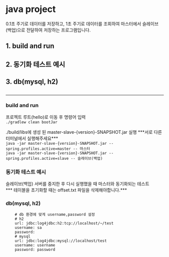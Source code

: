 # java project

<p>
0.1초 주기로 데이터를 저장하고, 1초 주기로 데이터를 조회하여 마스터에서 슬레이브(백업)으로 전달하여 저장하는 프로그램입니다.
</p>

<h2>1. build and run</h2>
<h2>2. 동기화 테스트 예시</h2>
<h2>3. db(mysql, h2)<h2>

----------------------------------------------------------------------------------------------------------------

<h3> build and run</h3>
<p>프로젝트 루트(hello)로 이동 후 명령어 입력<br>
<code>./gradlew clean bootJar</code>
<p>

<p>./build/libs에 생성 된 master-slave-{version}-SNAPSHOT.jar 실행 ***서로 다른 터미널에서 실행해주세요***<br>
<code>java -jar master-slave-{version}-SNAPSHOT.jar --spring.profiles.active=master -- 마스터</code><br>
<code>java -jar master-slave-{version}-SNAPSHOT.jar --spring.profiles.active=slave -- 슬레이브(백업)</code>
<p>

<h3> 동기화 테스트 예시</h3>
<p>
슬레이브(백업) 서버를 중지한 후 다시 실행했을 때 마스터와 동기화되는 테스트<br>
*** 테이블을 초기화할 때는 offset.txt 파일을 삭제해야합니다.***
</p>

<h3> db(mysql, h2)</h3>
<p>
<code>    # db 환경에 맞게 username,password 설정
    # h2
    url: jdbc:log4jdbc:h2:tcp://localhost/~/test
    username: sa
    password:
    # mysql
    url: jdbc:log4jdbc:mysql://localhost/test
    username: username
    password: password
</code>


</p>
